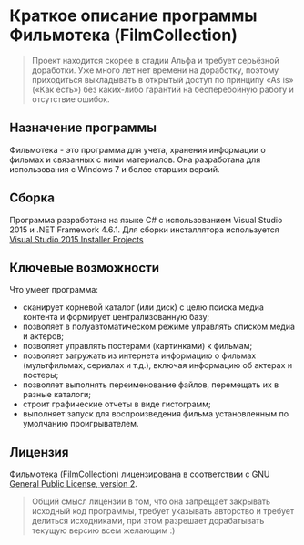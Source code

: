 # Краткое описание программы Фильмотека (FilmCollection)

> Проект находится скорее в стадии Альфа и требует серьёзной доработки. 
> Уже много лет нет времени на доработку, поэтому приходиться выкладывать в открытый доступ по принципу «As is» («Как есть») без каких-либо гарантий на бесперебойную работу и  отсутствие ошибок.

## Назначение программы

Фильмотека - это программа для учета, хранения информации о фильмах и связанных с ними материалов. 
Она разработана для использования с Windows 7 и более старших версий.

## Сборка

Программа разработана на языке C# с использованием Visual Studio 2015 и .NET Framework 4.6.1.
Для сборки инсталлятора используется [Visual Studio 2015 Installer Projects](https://marketplace.visualstudio.com/items?itemName=VisualStudioClient.MicrosoftVisualStudio2015InstallerProjects)

## Ключевые возможности

Что умеет программа:

- сканирует корневой каталог (или диск) с целю поиска медиа контента и формирует централизованную базу;
- позволяет в полуавтоматическом режиме управлять списком медиа и актеров;
- позволяет управлять постерами (картинками) к фильмам;
- позволяет загружать из интернета информацию о фильмах (мультфильмах, сериалах и т.д.), включая информацию об актерах и постеры;
- позволяет выполнять переименование файлов, перемещать их в разные каталоги;
- строит графические отчеты в виде гистограмм;
- выполняет запуск для воспроизведения фильма установленным по умолчанию проигрывателем.

## Лицензия

Фильмотека (FilmCollection) лицензирована в соответствии с [GNU General Public License, version 2](https://www.gnu.org/licenses/gpl-2.0.html).

> Общий смысл лицензии в том, что она запрещает закрывать исходный код программы, требует указывать авторство и требует делиться исходниками, 
при этом разрешает дорабатывать текущую версию всем желающим :)
